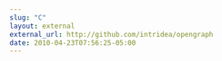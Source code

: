 ```yaml
---
slug: "C"
layout: external
external_url: http://github.com/intridea/opengraph
date: 2010-04-23T07:56:25-05:00
---
```

